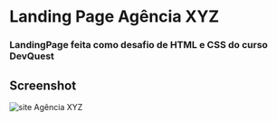 # Landing Page Agência XYZ

### LandingPage feita como desafio de HTML e CSS do curso DevQuest

## Screenshot
<img src="src/images/preview.png" alt="site Agência XYZ">